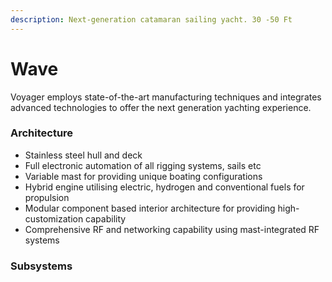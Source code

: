 ```yaml
---
description: Next-generation catamaran sailing yacht. 30 -50 Ft
---
```


# Wave

Voyager employs state-of-the-art manufacturing techniques and integrates advanced technologies to offer the next generation yachting experience.

### Architecture

* Stainless steel hull and deck
* Full electronic automation of all rigging systems, sails etc
* Variable mast for providing unique boating configurations
* Hybrid engine utilising electric, hydrogen and conventional fuels for propulsion
* Modular component based interior architecture for providing high-customization capability
* Comprehensive RF and networking capability using mast-integrated RF systems

### Subsystems

